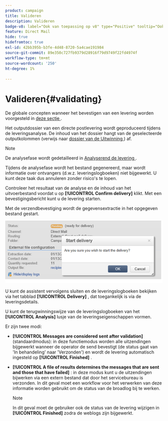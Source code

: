```yaml
---
product: campaign
title: Valideren
description: Valideren
badge-v8: label="Ook van toepassing op v8" type="Positive" tooltip="Ook van toepassing op campagne v8"
feature: Direct Mail
hide: true
hidefromtoc: true
exl-id: 42bb395b-b3fe-4d48-8720-5a4cae191984
source-git-commit: 89e350c727fb9379d28916f79d9749f22fd4974f
workflow-type: tm+mt
source-wordcount: '250'
ht-degree: 1%

---
```


# Valideren{#validating}



De globale concepten wanneer het bevestigen van een levering worden voorgesteld in [ deze sectie ](steps-validating-the-delivery.md).

Het outputdossier van een directe postlevering wordt geproduceerd tijdens de leveringsanalyse. De inhoud van het dossier hangt van de geselecteerde outputkolommen (verwijs naar [ dossier van de Uitwinning ](defining-the-direct-mail-content.md#extraction-file)) af.

>[!NOTE]
>
>De analysefase wordt gedetailleerd in [ Analyserend de levering ](steps-validating-the-delivery.md#analyzing-the-delivery).

Tijdens de analysefase wordt het bestand gegenereerd, maar wordt informatie over ontvangers (d.w.z. leveringslogboeken) niet bijgewerkt. U kunt deze taak dus annuleren zonder risico&#39;s te lopen.

Controleer het resultaat van de analyse en de inhoud van het uitvoerbestand voordat u op **[!UICONTROL Confirm delivery]** klikt. Met een bevestigingsbericht kunt u de levering starten.

Met de verzendbevestiging wordt de gegevensextractie in het opgegeven bestand gestart.

![](assets/s_ncs_user_postal_del_send_confirm_postal.png)

U kunt de assistent vervolgens sluiten en de leveringslogboeken bekijken via het tabblad **[!UICONTROL Delivery]** , dat toegankelijk is via de leveringsdetails.

U kunt de terugwinningswijze van de leveringslogboeken van het **[!UICONTROL Analysis]** lusje van de leveringseigenschappen vormen.

Er zijn twee modi:

* **[!UICONTROL Messages are considered sent after validation]** (standaardmodus): in deze functiemodus worden alle uitzendingen bijgewerkt wanneer de operator de send bevestigt (de status gaat van &#39;In behandeling&#39; naar &#39;Verzonden&#39;) en wordt de levering automatisch ingesteld op **[!UICONTROL Finished]** .
* **[!UICONTROL A file of results determines the messages that are sent and those that have failed]** : in deze modus kunt u de uitzendingen bijwerken via een extern bestand dat door het servicebureau is verzonden. In dit geval moet een workflow voor het verwerken van deze informatie worden gebruikt om de status van de broadlog bij te werken.

  >[!NOTE]
  >
  >In dit geval moet de gebruiker ook de status van de levering wijzigen in **[!UICONTROL Finished]** zodra de weblogs zijn bijgewerkt.
